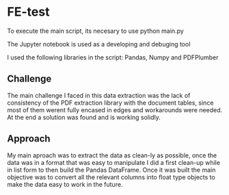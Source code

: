 # FE-test

To execute the main script, its necesary to use python main.py

The Jupyter notebook is used as a developing and debuging tool

I used the following libraries in the script: Pandas, Numpy and PDFPlumber

## Challenge

The main challenge I faced in this data extraction was the lack of consistency of the PDF extraction library with the document tables, since most of them werent fully encased in edges and workarounds were needed. At the end a solution was found and is working solidly.

## Approach

My main aproach was to extract the data as clean-ly as possible, once the data was in a format that was easy to manipulate I did a first clean-up while in list form to then build the Pandas DataFrame.
Once it was built the main objective was to convert all the relevant columns into float type objects to make the data easy to work in the future.